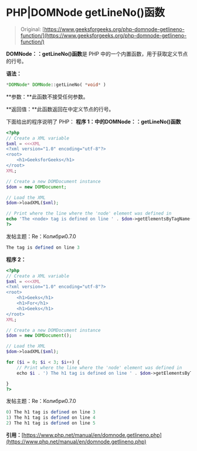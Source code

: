 # PHP|DOMNode getLineNo()函数

> Original: [https://www.geeksforgeeks.org/php-domnode-getlineno-function/](https://www.geeksforgeeks.org/php-domnode-getlineno-function/)

**DOMNode：：getLineNo()函数**是 PHP 中的一个内置函数，用于获取定义节点的行号。

**语法：**

```php
*DOMNode* DOMNode::getLineNo( *void* )
```

**参数：**此函数不接受任何参数。

**返回值：**此函数返回在中定义节点的行号。

下面给出的程序说明了 PHP：
**程序 1：**中的**DOMNode：：getLineNo()函数**

```php
<?php
// Create a XML variable
$xml = <<<XML
<?xml version="1.0" encoding="utf-8"?>
<root>
    <h1>GeeksforGeeks</h1>
</root>
XML;

// Create a new DOMDocument instance
$dom = new DOMDocument;

// Load the XML
$dom->loadXML($xml);

// Print where the line where the 'node' element was defined in
echo 'The <node> tag is defined on line ' . $dom->getElementsByTagName('h1')->item(0)->getLineNo();
?>
```

发帖主题：Re：Колибри0.7.0

```php
The tag is defined on line 3
```

**程序 2：**

```php
<?php
// Create a XML variable
$xml = <<<XML
<?xml version="1.0" encoding="utf-8"?>
<root>
    <h1>Geeks</h1>
    <h1>For</h1>
    <h1>Geeks</h1>
</root>
XML;

// Create a new DOMDocument instance
$dom = new DOMDocument();

// Load the XML
$dom->loadXML($xml);

for ($i = 0; $i < 3; $i++) {
    // Print where the line where the 'node' element was defined in
    echo $i . ') The h1 tag is defined on line ' . $dom->getElementsByTagName('h1')->item($i)->getLineNo() . "<br>";

}
?>
```

发帖主题：Re：Колибри0.7.0

```php
0) The h1 tag is defined on line 3
1) The h1 tag is defined on line 4
2) The h1 tag is defined on line 5
```

**引用：**[https://www.php.net/manual/en/domnode.getlineno.php](https://www.php.net/manual/en/domnode.getlineno.php)